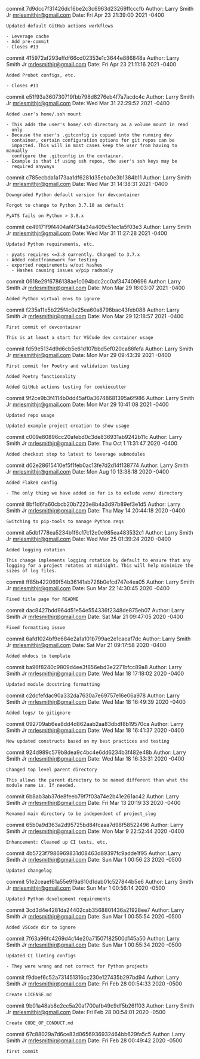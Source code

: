 commit 7d9dcc7f31426dc16be2c3c6963d23269ffcccfb
Author: Larry Smith Jr <mrlesmithjr@gmail.com>
Date:   Fri Apr 23 21:39:00 2021 -0400

    Updated default GitHub actions workflows
    
    - Leverage cache
    - Add pre-commit
    - Closes #13

commit 415972af293effdf66cd02353e1c3644e886848a
Author: Larry Smith Jr <mrlesmithjr@gmail.com>
Date:   Fri Apr 23 21:11:16 2021 -0400

    Added Probot configs, etc.
    
    - Closes #11

commit e51f93a360730719fbb798d8276eb4f7a7acdc4c
Author: Larry Smith Jr <mrlesmithjr@gmail.com>
Date:   Wed Mar 31 22:29:52 2021 -0400

    Added user's home/.ssh mount
    
    - This adds the user's home/.ssh directory as a volume mount in read
      only
    - Because the user's .gitconfig is copied into the running dev
      container, certain configuration options for git repos can be
      impacted. This will in most cases keep the user from having to manually
      configure the .gitconfig in the container.
    - Example is that if using ssh repos, the user's ssh keys may be
      required anyways

commit c785ecbda1a173aa1df6281d35eba0e3b1384b11
Author: Larry Smith Jr <mrlesmithjr@gmail.com>
Date:   Wed Mar 31 14:38:31 2021 -0400

    Downgraded Python default version for devcontainer
    
    Forgot to change to Python 3.7.10 as default
    
    PyATS fails on Python > 3.8.x

commit ce49171f9f4404af4f34a34a409c51ec1a5f03e3
Author: Larry Smith Jr <mrlesmithjr@gmail.com>
Date:   Wed Mar 31 11:27:28 2021 -0400

    Updated Python requirements, etc.
    
    - pyats requires <=3.8 currently. Changed to 3.7.x
    - Added robotframework for testing
    - exported requirements w/out hashes
      - Hashes causing issues w/pip radmomly

commit 0618e29f6786138ae1c094bdc2cc0af347409696
Author: Larry Smith Jr <mrlesmithjr@gmail.com>
Date:   Mon Mar 29 16:03:07 2021 -0400

    Added Python virtual envs to ignore

commit f235a11e5b225f4c0e25ea60a8798bac43feb088
Author: Larry Smith Jr <mrlesmithjr@gmail.com>
Date:   Mon Mar 29 12:18:57 2021 -0400

    First commit of devcontainer
    
    This is at least a start for VSCode dev container usage

commit fd59e5134d9d6cb5e61d107bbd5ef020ca86fefa
Author: Larry Smith Jr <mrlesmithjr@gmail.com>
Date:   Mon Mar 29 09:43:39 2021 -0400

    First commit for Poetry and validation testing
    
    Added Poetry functionality
    
    Added GitHub actions testing for cookiecutter

commit 9f2ce9b3f4114b0dd45af0a36748681395a6f986
Author: Larry Smith Jr <mrlesmithjr@gmail.com>
Date:   Mon Mar 29 10:41:08 2021 -0400

    Updated repo usage
    
    Updated example project creation to show usage

commit c009e80896cc20afebd0c3de836931ab9242b11c
Author: Larry Smith Jr <mrlesmithjr@gmail.com>
Date:   Thu Oct 1 11:31:47 2020 -0400

    Added checkout step to latest to leverage submodules

commit d02e28615410ef5f1feb0ac13fe7d2d14f138774
Author: Larry Smith Jr <mrlesmithjr@gmail.com>
Date:   Mon Aug 10 13:38:18 2020 -0400

    Added Flake8 config
    
    - The only thing we have added so far is to exlude venv/ directory

commit 8bf1d6fa60cbcb20b7223e8b4a3d97b89ef3e1d5
Author: Larry Smith Jr <mrlesmithjr@gmail.com>
Date:   Thu May 14 20:44:18 2020 -0400

    Switching to pip-tools to manage Python reqs

commit a5db1778ea5234b1f6c17c12e0e985ea483532c1
Author: Larry Smith Jr <mrlesmithjr@gmail.com>
Date:   Wed Mar 25 01:39:24 2020 -0400

    Added logging rotation
    
    This change implements logging rotation by default to ensure that any
    logging for a project rotates at midnight. This will help minimize the
    sizes of log files.

commit ff85b422069f54b36141ab728b0efcd747e4ea05
Author: Larry Smith Jr <mrlesmithjr@gmail.com>
Date:   Sun Mar 22 14:30:45 2020 -0400

    Fixed title page for README

commit dac8427bdd964d51e54e554336f2348de875eb07
Author: Larry Smith Jr <mrlesmithjr@gmail.com>
Date:   Sat Mar 21 09:47:05 2020 -0400

    Fixed formatting issue

commit 6afd1024bf9e684e2a1a101b799ae2e1caeaf7dc
Author: Larry Smith Jr <mrlesmithjr@gmail.com>
Date:   Sat Mar 21 09:17:58 2020 -0400

    Added mkdocs to template

commit ba96f8240c9809d4ee3f856ebd3e2271bfcc89a8
Author: Larry Smith Jr <mrlesmithjr@gmail.com>
Date:   Wed Mar 18 17:18:02 2020 -0400

    Updated module docstring formatting

commit c2dcfefdac90a332da7630a7e69757e16e06a978
Author: Larry Smith Jr <mrlesmithjr@gmail.com>
Date:   Wed Mar 18 16:49:39 2020 -0400

    Added logs/ to gitignore

commit 092709ab6ea8dd4d862aab2aa83dbdf8b19570ca
Author: Larry Smith Jr <mrlesmithjr@gmail.com>
Date:   Wed Mar 18 16:41:37 2020 -0400

    New updated constructs based on my best practices and testing

commit 924d989c579b8dea9c4bc4e6dd6234b3f482e48b
Author: Larry Smith Jr <mrlesmithjr@gmail.com>
Date:   Wed Mar 18 16:33:31 2020 -0400

    Changed top level parent directory
    
    This allows the parent directory to be named different than what the
    module name is. If needed.

commit 6b8ab3ab37de8feeb79f7f03a74e2b41e261ac42
Author: Larry Smith Jr <mrlesmithjr@gmail.com>
Date:   Fri Mar 13 20:19:33 2020 -0400

    Renamed main directory to be independent of project_slug

commit 65b0a9d363a2d95725bd84fcaaa7d98f58522496
Author: Larry Smith Jr <mrlesmithjr@gmail.com>
Date:   Mon Mar 9 22:52:44 2020 -0400

    Enhancement: Cleaned up CI tests, etc.

commit 4b5723f7986969831d08463d89397fc9adde1f95
Author: Larry Smith Jr <mrlesmithjr@gmail.com>
Date:   Sun Mar 1 00:56:23 2020 -0500

    Updated changelog

commit 51e2ceaef61a55e9f9a610d1dab01c527844b5e6
Author: Larry Smith Jr <mrlesmithjr@gmail.com>
Date:   Sun Mar 1 00:56:14 2020 -0500

    Updated Python development requirements

commit 3cd3d4e4281da24402cab3568801436a21928ee7
Author: Larry Smith Jr <mrlesmithjr@gmail.com>
Date:   Sun Mar 1 00:55:54 2020 -0500

    Added VSCode dir to ignore

commit 7f63a96fc4269d4c14e20a71507182500d145a50
Author: Larry Smith Jr <mrlesmithjr@gmail.com>
Date:   Sun Mar 1 00:55:34 2020 -0500

    Updated CI linting configs
    
    - They were wrong and not correct for Python projects

commit f9dbef6c52a731451316cc230e127435b297bd94
Author: Larry Smith Jr <mrlesmithjr@gmail.com>
Date:   Fri Feb 28 00:54:33 2020 -0500

    Create LICENSE.md

commit 9b01a48ab8e2cc5a20af700afb49c9df5b26ff03
Author: Larry Smith Jr <mrlesmithjr@gmail.com>
Date:   Fri Feb 28 00:54:01 2020 -0500

    Create CODE_OF_CONDUCT.md

commit 67c88029a7d6ce83d0656936932464bb629fa5c5
Author: Larry Smith Jr <mrlesmithjr@gmail.com>
Date:   Fri Feb 28 00:49:42 2020 -0500

    first commit
